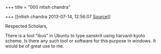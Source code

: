 +++
title = "000 nitish chandra"

+++
[[nitish chandra	2013-07-14, 12:56:07 [Source](https://groups.google.com/g/samskrita/c/4fA4MY4s8UY)]]



Respected Scholars,

  

There is a tool "ibus" in Ubuntu to type sanskrit using harvard-kyoto scheme. Is there any such tool or software for this purpose in windows. It would be of great use to me.

